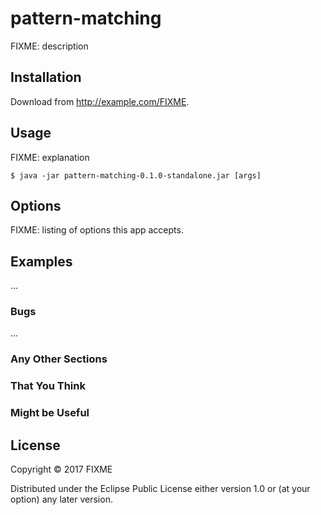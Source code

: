 # pattern-matching

FIXME: description

## Installation

Download from http://example.com/FIXME.

## Usage

FIXME: explanation

    $ java -jar pattern-matching-0.1.0-standalone.jar [args]

## Options

FIXME: listing of options this app accepts.

## Examples

...

### Bugs

...

### Any Other Sections
### That You Think
### Might be Useful

## License

Copyright © 2017 FIXME

Distributed under the Eclipse Public License either version 1.0 or (at
your option) any later version.
